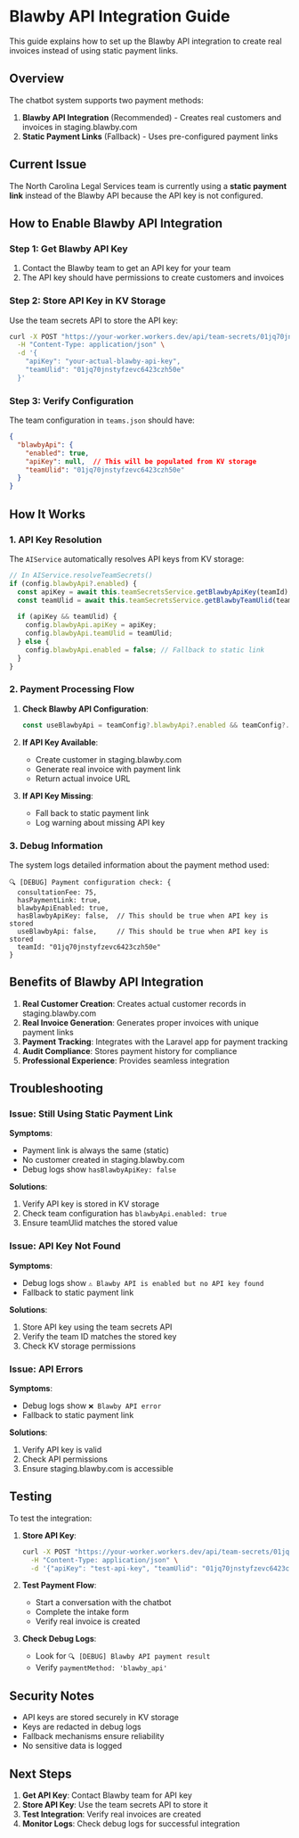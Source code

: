 # Blawby API Integration Guide

This guide explains how to set up the Blawby API integration to create real invoices instead of using static payment links.

## Overview

The chatbot system supports two payment methods:

1. **Blawby API Integration** (Recommended) - Creates real customers and invoices in staging.blawby.com
2. **Static Payment Links** (Fallback) - Uses pre-configured payment links

## Current Issue

The North Carolina Legal Services team is currently using a **static payment link** instead of the Blawby API because the API key is not configured.

## How to Enable Blawby API Integration

### Step 1: Get Blawby API Key

1. Contact the Blawby team to get an API key for your team
2. The API key should have permissions to create customers and invoices

### Step 2: Store API Key in KV Storage

Use the team secrets API to store the API key:

```bash
curl -X POST "https://your-worker.workers.dev/api/team-secrets/01jq70jnstyfzevc6423czh50e" \
  -H "Content-Type: application/json" \
  -d '{
    "apiKey": "your-actual-blawby-api-key",
    "teamUlid": "01jq70jnstyfzevc6423czh50e"
  }'
```

### Step 3: Verify Configuration

The team configuration in `teams.json` should have:

```json
{
  "blawbyApi": {
    "enabled": true,
    "apiKey": null,  // This will be populated from KV storage
    "teamUlid": "01jq70jnstyfzevc6423czh50e"
  }
}
```

## How It Works

### 1. API Key Resolution

The `AIService` automatically resolves API keys from KV storage:

```typescript
// In AIService.resolveTeamSecrets()
if (config.blawbyApi?.enabled) {
  const apiKey = await this.teamSecretsService.getBlawbyApiKey(teamId);
  const teamUlid = await this.teamSecretsService.getBlawbyTeamUlid(teamId);
  
  if (apiKey && teamUlid) {
    config.blawbyApi.apiKey = apiKey;
    config.blawbyApi.teamUlid = teamUlid;
  } else {
    config.blawbyApi.enabled = false; // Fallback to static link
  }
}
```

### 2. Payment Processing Flow

1. **Check Blawby API Configuration**:
   ```typescript
   const useBlawbyApi = teamConfig?.blawbyApi?.enabled && teamConfig?.blawbyApi?.apiKey;
   ```

2. **If API Key Available**:
   - Create customer in staging.blawby.com
   - Generate real invoice with payment link
   - Return actual invoice URL

3. **If API Key Missing**:
   - Fall back to static payment link
   - Log warning about missing API key

### 3. Debug Information

The system logs detailed information about the payment method used:

```
🔍 [DEBUG] Payment configuration check: {
  consultationFee: 75,
  hasPaymentLink: true,
  blawbyApiEnabled: true,
  hasBlawbyApiKey: false,  // This should be true when API key is stored
  useBlawbyApi: false,     // This should be true when API key is stored
  teamId: "01jq70jnstyfzevc6423czh50e"
}
```

## Benefits of Blawby API Integration

1. **Real Customer Creation**: Creates actual customer records in staging.blawby.com
2. **Real Invoice Generation**: Generates proper invoices with unique payment links
3. **Payment Tracking**: Integrates with the Laravel app for payment tracking
4. **Audit Compliance**: Stores payment history for compliance
5. **Professional Experience**: Provides seamless integration

## Troubleshooting

### Issue: Still Using Static Payment Link

**Symptoms**:
- Payment link is always the same (static)
- No customer created in staging.blawby.com
- Debug logs show `hasBlawbyApiKey: false`

**Solutions**:
1. Verify API key is stored in KV storage
2. Check team configuration has `blawbyApi.enabled: true`
3. Ensure teamUlid matches the stored value

### Issue: API Key Not Found

**Symptoms**:
- Debug logs show `⚠️ Blawby API is enabled but no API key found`
- Fallback to static payment link

**Solutions**:
1. Store API key using the team secrets API
2. Verify the team ID matches the stored key
3. Check KV storage permissions

### Issue: API Errors

**Symptoms**:
- Debug logs show `❌ Blawby API error`
- Fallback to static payment link

**Solutions**:
1. Verify API key is valid
2. Check API permissions
3. Ensure staging.blawby.com is accessible

## Testing

To test the integration:

1. **Store API Key**:
   ```bash
   curl -X POST "https://your-worker.workers.dev/api/team-secrets/01jq70jnstyfzevc6423czh50e" \
     -H "Content-Type: application/json" \
     -d '{"apiKey": "test-api-key", "teamUlid": "01jq70jnstyfzevc6423czh50e"}'
   ```

2. **Test Payment Flow**:
   - Start a conversation with the chatbot
   - Complete the intake form
   - Verify real invoice is created

3. **Check Debug Logs**:
   - Look for `🔍 [DEBUG] Blawby API payment result`
   - Verify `paymentMethod: 'blawby_api'`

## Security Notes

- API keys are stored securely in KV storage
- Keys are redacted in debug logs
- Fallback mechanisms ensure reliability
- No sensitive data is logged

## Next Steps

1. **Get API Key**: Contact Blawby team for API key
2. **Store API Key**: Use the team secrets API to store it
3. **Test Integration**: Verify real invoices are created
4. **Monitor Logs**: Check debug logs for successful integration 